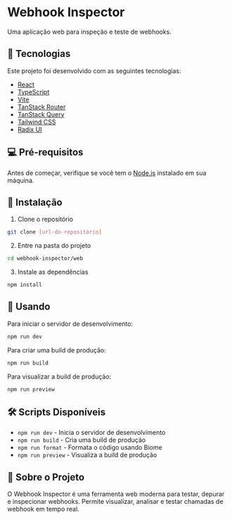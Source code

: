 # Webhook Inspector

Uma aplicação web para inspeção e teste de webhooks.

## 🚀 Tecnologias

Este projeto foi desenvolvido com as seguintes tecnologias:

- [React](https://react.dev/)
- [TypeScript](https://www.typescriptlang.org/)
- [Vite](https://vitejs.dev/)
- [TanStack Router](https://tanstack.com/router)
- [TanStack Query](https://tanstack.com/query)
- [Tailwind CSS](https://tailwindcss.com/)
- [Radix UI](https://www.radix-ui.com/)

## 💻 Pré-requisitos

Antes de começar, verifique se você tem o [Node.js](https://nodejs.org/) instalado em sua máquina.

## 🔧 Instalação

1. Clone o repositório
```bash
git clone [url-do-repositório]
```

2. Entre na pasta do projeto
```bash
cd webhook-inspector/web
```

3. Instale as dependências
```bash
npm install
```

## 🚀 Usando

Para iniciar o servidor de desenvolvimento:

```bash
npm run dev
```

Para criar uma build de produção:

```bash
npm run build
```

Para visualizar a build de produção:

```bash
npm run preview
```

## 🛠️ Scripts Disponíveis

- `npm run dev` - Inicia o servidor de desenvolvimento
- `npm run build` - Cria uma build de produção
- `npm run format` - Formata o código usando Biome
- `npm run preview` - Visualiza a build de produção

## 📝 Sobre o Projeto

O Webhook Inspector é uma ferramenta web moderna para testar, depurar e inspecionar webhooks. Permite visualizar, analisar e testar chamadas de webhook em tempo real.